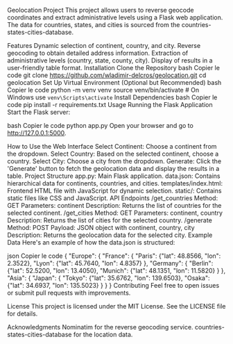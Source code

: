 Geolocation Project
This project allows users to reverse geocode coordinates and extract administrative levels using a Flask web application. The data for countries, states, and cities is sourced from the countries-states-cities-database.

Features
Dynamic selection of continent, country, and city.
Reverse geocoding to obtain detailed address information.
Extraction of administrative levels (country, state, county, city).
Display of results in a user-friendly table format.
Installation
Clone the Repository
bash
Copier le code
git clone https://github.com/wladimir-delcros/geolocation.git
cd geolocation
Set Up Virtual Environment (Optional but Recommended)
bash
Copier le code
python -m venv venv
source venv/bin/activate  # On Windows use `venv\Scripts\activate`
Install Dependencies
bash
Copier le code
pip install -r requirements.txt
Usage
Running the Flask Application
Start the Flask server:

bash
Copier le code
python app.py
Open your browser and go to http://127.0.0.1:5000.

How to Use the Web Interface
Select Continent: Choose a continent from the dropdown.
Select Country: Based on the selected continent, choose a country.
Select City: Choose a city from the dropdown.
Generate: Click the 'Generate' button to fetch the geolocation data and display the results in a table.
Project Structure
app.py: Main Flask application.
data.json: Contains hierarchical data for continents, countries, and cities.
templates/index.html: Frontend HTML file with JavaScript for dynamic selection.
static/: Contains static files like CSS and JavaScript.
API Endpoints
/get_countries
Method: GET
Parameters: continent
Description: Returns the list of countries for the selected continent.
/get_cities
Method: GET
Parameters: continent, country
Description: Returns the list of cities for the selected country.
/generate
Method: POST
Payload: JSON object with continent, country, city
Description: Returns the geolocation data for the selected city.
Example Data
Here's an example of how the data.json is structured:

json
Copier le code
{
  "Europe": {
    "France": {
      "Paris": {"lat": 48.8566, "lon": 2.3522},
      "Lyon": {"lat": 45.7640, "lon": 4.8357}
    },
    "Germany": {
      "Berlin": {"lat": 52.5200, "lon": 13.4050},
      "Munich": {"lat": 48.1351, "lon": 11.5820}
    }
  },
  "Asia": {
    "Japan": {
      "Tokyo": {"lat": 35.6762, "lon": 139.6503},
      "Osaka": {"lat": 34.6937, "lon": 135.5023}
    }
  }
}
Contributing
Feel free to open issues or submit pull requests with improvements.

License
This project is licensed under the MIT License. See the LICENSE file for details.

Acknowledgments
Nominatim for the reverse geocoding service.
countries-states-cities-database for the location data.
